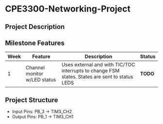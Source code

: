 # CPE3300-Networking-Project

## Project Description

## Milestone Features
| Week | Feature | Description | Status |
| --- | --- | --- | --- |
| 1 | Channel monitor w/LED status | Uses external and with TIC/TOC interrupts to change FSM states. States are sent to status LEDS | **TODO** |


## Project Structure
- Input Pins: PB_3 -> TIM3_CH2
- Output Pins: PB_1 -> TIM3_CH1
